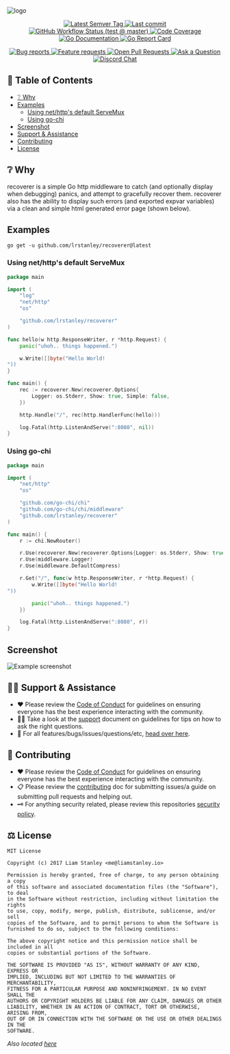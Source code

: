 <!-- template:define:options
{
  "nodescription": true
}
-->
![logo](https://liam.sh/-/gh/svg/lrstanley/recoverer?icon=ic%3Abaseline-error&icon.height=80&layout=left&icon.color=rgba%28222%2C+63%2C+65%2C+1%29&bgcolor=rgba%2830%2C+0%2C+0%2C+1%29)

<!-- template:begin:header -->
<!-- do not edit anything in this "template" block, its auto-generated -->

<p align="center">
  <a href="https://github.com/lrstanley/recoverer/tags">
    <img title="Latest Semver Tag" src="https://img.shields.io/github/v/tag/lrstanley/recoverer?style=flat-square">
  </a>
  <a href="https://github.com/lrstanley/recoverer/commits/master">
    <img title="Last commit" src="https://img.shields.io/github/last-commit/lrstanley/recoverer?style=flat-square">
  </a>


  <a href="https://github.com/lrstanley/recoverer/actions?query=workflow%3Atest+event%3Apush">
    <img title="GitHub Workflow Status (test @ master)" src="https://img.shields.io/github/actions/workflow/status/lrstanley/recoverer/test.yml?branch=master&label=test&style=flat-square">
  </a>

  <a href="https://codecov.io/gh/lrstanley/recoverer">
    <img title="Code Coverage" src="https://img.shields.io/codecov/c/github/lrstanley/recoverer/master?style=flat-square">
  </a>

  <a href="https://pkg.go.dev/github.com/lrstanley/recoverer">
    <img title="Go Documentation" src="https://pkg.go.dev/badge/github.com/lrstanley/recoverer?style=flat-square">
  </a>
  <a href="https://goreportcard.com/report/github.com/lrstanley/recoverer">
    <img title="Go Report Card" src="https://goreportcard.com/badge/github.com/lrstanley/recoverer?style=flat-square">
  </a>
</p>
<p align="center">
  <a href="https://github.com/lrstanley/recoverer/issues?q=is:open+is:issue+label:bug">
    <img title="Bug reports" src="https://img.shields.io/github/issues/lrstanley/recoverer/bug?label=issues&style=flat-square">
  </a>
  <a href="https://github.com/lrstanley/recoverer/issues?q=is:open+is:issue+label:enhancement">
    <img title="Feature requests" src="https://img.shields.io/github/issues/lrstanley/recoverer/enhancement?label=feature%20requests&style=flat-square">
  </a>
  <a href="https://github.com/lrstanley/recoverer/pulls">
    <img title="Open Pull Requests" src="https://img.shields.io/github/issues-pr/lrstanley/recoverer?label=prs&style=flat-square">
  </a>
  <a href="https://github.com/lrstanley/recoverer/discussions/new?category=q-a">
    <img title="Ask a Question" src="https://img.shields.io/badge/support-ask_a_question!-blue?style=flat-square">
  </a>
  <a href="https://liam.sh/chat"><img src="https://img.shields.io/badge/discord-bytecord-blue.svg?style=flat-square" title="Discord Chat"></a>
</p>
<!-- template:end:header -->

<!-- template:begin:toc -->
<!-- do not edit anything in this "template" block, its auto-generated -->
## :link: Table of Contents

  - [❔ Why](#grey_question-why)
  - [Examples](#examples)
    - [Using net/http's default ServeMux](#using-nethttps-default-servemux)
    - [Using go-chi](#using-go-chi)
  - [Screenshot](#screenshot)
  - [Support &amp; Assistance](#raising_hand_man-support--assistance)
  - [Contributing](#handshake-contributing)
  - [License](#balance_scale-license)
<!-- template:end:toc -->

## :grey_question: Why

recoverer is a simple Go http middleware to catch (and optionally display when
debugging) panics, and attempt to gracefully recover them. recoverer also has
the ability to display such errors (and exported expvar variables) via a clean
and simple html generated error page (shown below).

## Examples

<!-- template:begin:goget -->
<!-- do not edit anything in this "template" block, its auto-generated -->
```console
go get -u github.com/lrstanley/recoverer@latest
```
<!-- template:end:goget -->

### Using net/http's default ServeMux

```go
package main

import (
	"log"
	"net/http"
	"os"

	"github.com/lrstanley/recoverer"
)

func hello(w http.ResponseWriter, r *http.Request) {
	panic("uhoh.. things happened.")

	w.Write([]byte("Hello World!
"))
}

func main() {
	rec := recoverer.New(recoverer.Options{
		Logger: os.Stderr, Show: true, Simple: false,
	})

	http.Handle("/", rec(http.HandlerFunc(hello)))

	log.Fatal(http.ListenAndServe(":8080", nil))
}
```

### Using go-chi

```go
package main

import (
	"net/http"
	"os"

	"github.com/go-chi/chi"
	"github.com/go-chi/chi/middleware"
	"github.com/lrstanley/recoverer"
)

func main() {
	r := chi.NewRouter()

	r.Use(recoverer.New(recoverer.Options{Logger: os.Stderr, Show: true, Simple: false}))
	r.Use(middleware.Logger)
	r.Use(middleware.DefaultCompress)

	r.Get("/", func(w http.ResponseWriter, r *http.Request) {
		w.Write([]byte("Hello World!
"))

		panic("uhoh.. things happened.")
	})

    log.Fatal(http.ListenAndServe(":8080", r))
}
```

## Screenshot

![Example screenshot](https://i.imgur.com/TF0Y7gV.png)

<!-- template:begin:support -->
<!-- do not edit anything in this "template" block, its auto-generated -->
## :raising_hand_man: Support & Assistance

* :heart: Please review the [Code of Conduct](.github/CODE_OF_CONDUCT.md) for
     guidelines on ensuring everyone has the best experience interacting with
     the community.
* :raising_hand_man: Take a look at the [support](.github/SUPPORT.md) document on
     guidelines for tips on how to ask the right questions.
* :lady_beetle: For all features/bugs/issues/questions/etc, [head over here](https://github.com/lrstanley/recoverer/issues/new/choose).
<!-- template:end:support -->

<!-- template:begin:contributing -->
<!-- do not edit anything in this "template" block, its auto-generated -->
## :handshake: Contributing

* :heart: Please review the [Code of Conduct](.github/CODE_OF_CONDUCT.md) for guidelines
     on ensuring everyone has the best experience interacting with the
    community.
* :clipboard: Please review the [contributing](.github/CONTRIBUTING.md) doc for submitting
     issues/a guide on submitting pull requests and helping out.
* :old_key: For anything security related, please review this repositories [security policy](https://github.com/lrstanley/recoverer/security/policy).
<!-- template:end:contributing -->

<!-- template:begin:license -->
<!-- do not edit anything in this "template" block, its auto-generated -->
## :balance_scale: License

```
MIT License

Copyright (c) 2017 Liam Stanley <me@liamstanley.io>

Permission is hereby granted, free of charge, to any person obtaining a copy
of this software and associated documentation files (the "Software"), to deal
in the Software without restriction, including without limitation the rights
to use, copy, modify, merge, publish, distribute, sublicense, and/or sell
copies of the Software, and to permit persons to whom the Software is
furnished to do so, subject to the following conditions:

The above copyright notice and this permission notice shall be included in all
copies or substantial portions of the Software.

THE SOFTWARE IS PROVIDED "AS IS", WITHOUT WARRANTY OF ANY KIND, EXPRESS OR
IMPLIED, INCLUDING BUT NOT LIMITED TO THE WARRANTIES OF MERCHANTABILITY,
FITNESS FOR A PARTICULAR PURPOSE AND NONINFRINGEMENT. IN NO EVENT SHALL THE
AUTHORS OR COPYRIGHT HOLDERS BE LIABLE FOR ANY CLAIM, DAMAGES OR OTHER
LIABILITY, WHETHER IN AN ACTION OF CONTRACT, TORT OR OTHERWISE, ARISING FROM,
OUT OF OR IN CONNECTION WITH THE SOFTWARE OR THE USE OR OTHER DEALINGS IN THE
SOFTWARE.
```

_Also located [here](LICENSE)_
<!-- template:end:license -->
